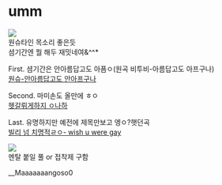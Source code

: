 # umm
![](https://encrypted-tbn0.gstatic.com/images?q=tbn:ANd9GcQSNOwcD0cXBq-6LQdbhavbsqj7QwIEoU29pw&usqp=CAU)   
원슈타인 목소리 좋은듯  
셤기간엔 뭘 해두 재밋네여&^^*

First. 셤기간은 안아름답고도 아픔ㅇ(원곡 비투비-아름답고도 아프구나)  
[원슈-안아름답고도 안아프구나](https://youtu.be/tYmkwwljdJQ)    

Second. 마미손도 올만에 ㅎㅇ  
[헷갈뤼게하지 ㅇ나하](https://youtu.be/sRkXQDIommw)    

Last. 유명하지만 예전에 제목만보고 엥ㅇ?햇던곡  
[빌리 넘 치명적ㄹㅇ- wish u were gay](https://youtu.be/YgUdyBQA37c)    

![](https://lh3.googleusercontent.com/proxy/FomLVfdBa0f1iqYHUJC5RKyfsqhfGLqKgnqaFESN0h5lo8ljft5guLGTLKJk-G8NoLgE0TEdPBrjDdQTsy9BtCFFXZJidxWjAENduXXo2zHCPi7G4YKfJH8zcI6Yr8Q1o2q8eDdU4LZATfEVksZeI6jV9PG4dyl9jqG6iqUSFELNsRWzbsfUAibbZG5tj3s4RLZoAp_Z29n-j3kkGDj3L1nqx06qi1T3ZLqyxyQ7YdkB9vuzOcjnMsDLiu92BcJ7BUa8KES-bR2I7iJxQIawoFnhy8ZEzhkVMG6tjqhRpBIUy4NE5Ii4KRCpQiEzf9aALy09qcE9W63zqO4aixPCTbd4JAQtWDKHx0Y)  
멘탈 붙일 풀 or 접착제 구함      

__Maaaaaaangoso0
